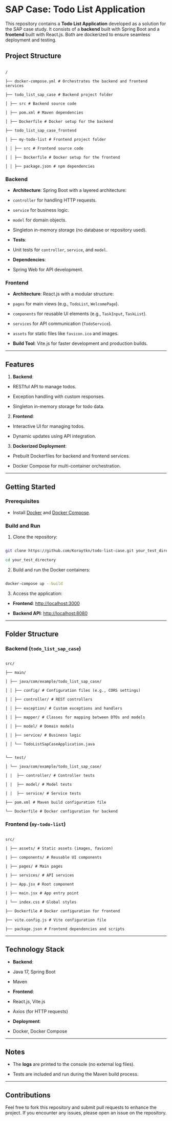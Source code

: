 
  

# SAP Case: Todo List Application

  

This repository contains a **Todo List Application** developed as a solution for the SAP case study. It consists of a **backend** built with Spring Boot and a **frontend** built with React.js. Both are dockerized to ensure seamless deployment and testing.

  

## Project Structure

  

```plaintext

/

├── docker-compose.yml # Orchestrates the backend and frontend services

├── todo_list_sap_case # Backend project folder

│ ├── src # Backend source code

│ ├── pom.xml # Maven dependencies

│ ├── Dockerfile # Docker setup for the backend

├── todo_list_sap_case_frontend

│ ├── my-todo-list # Frontend project folder

│ │ ├── src # Frontend source code

│ │ ├── Dockerfile # Docker setup for the frontend

│ │ ├── package.json # npm dependencies

```

  

### Backend

  

-  **Architecture**: Spring Boot with a layered architecture:

-  `controller` for handling HTTP requests.

-  `service` for business logic.

-  `model` for domain objects.

- Singleton in-memory storage (no database or repository used).

-  **Tests**:

- Unit tests for `controller`, `service`, and `model`.

-  **Dependencies**:

- Spring Web for API development.

  

### Frontend

  

-  **Architecture**: React.js with a modular structure:

-  `pages` for main views (e.g., `TodoList`, `WelcomePage`).

-  `components` for reusable UI elements (e.g., `TaskInput`, `TaskList`).

-  `services` for API communication (`TodoService`).

-  `assets` for static files like `favicon.ico` and images.

-  **Build Tool**: Vite.js for faster development and production builds.

  

---

  

## Features

  

1.  **Backend**:

- RESTful API to manage todos.

- Exception handling with custom responses.

- Singleton in-memory storage for todo data.

2.  **Frontend**:

- Interactive UI for managing todos.

- Dynamic updates using API integration.

3.  **Dockerized Deployment**:

- Prebuilt Dockerfiles for backend and frontend services.

- Docker Compose for multi-container orchestration.

  

---

  

## Getting Started

  

### Prerequisites

- Install [Docker](https://www.docker.com/) and [Docker Compose](https://docs.docker.com/compose/).

  

### Build and Run

  

1. Clone the repository:

```bash

git clone https://github.com/Koraytkn/todo-list-case.git your_test_directory

cd your_test_directory

```

  

2. Build and run the Docker containers:

```bash

docker-compose up --build

```

  

3. Access the application:

-  **Frontend**: [http://localhost:3000](http://localhost:3000)

-  **Backend API**: [http://localhost:8080](http://localhost:8080/todos)

  

---

  

## Folder Structure

  

### Backend (`todo_list_sap_case`)

```plaintext

src/

├── main/

│ ├── java/com/example/todo_list_sap_case/

│ │ ├── config/ # Configuration files (e.g., CORS settings)

│ │ ├── controller/ # REST controllers

│ │ ├── exception/ # Custom exceptions and handlers

│ │ ├── mapper/ # Classes for mapping between DTOs and models

│ │ ├── model/ # Domain models

│ │ ├── service/ # Business logic

│ │ └── TodoListSapCaseApplication.java


└── test/

│ └── java/com/example/todo_list_sap_case/

│ |  ├── controller/ # Controller tests

│ |  ├── model/ # Model tests

│ |  ├── service/ # Service tests

├── pom.xml # Maven build configuration file

└── Dockerfile # Docker configuration for backend

```

  

### Frontend (`my-todo-list`)

```plaintext

src/

| ├── assets/ # Static assets (images, favicon)

| ├── components/ # Reusable UI components

| ├── pages/ # Main pages

| ├── services/ # API services

| ├── App.jsx # Root component

| ├── main.jsx # App entry point

| └── index.css # Global styles

├── Dockerfile # Docker configuration for frontend

├── vite.config.js # Vite configuration file

├── package.json # Frontend dependencies and scripts

```

  

---

  

## Technology Stack

  

-  **Backend**:

- Java 17, Spring Boot

- Maven

-  **Frontend**:

- React.js, Vite.js

- Axios (for HTTP requests)

-  **Deployment**:

- Docker, Docker Compose

  

---

  

## Notes

  

- The **logs** are printed to the console (no external log files).

- Tests are included and run during the Maven build process.

  

---

  

## Contributions

  

Feel free to fork this repository and submit pull requests to enhance the project. If you encounter any issues, please open an issue on the repository.
